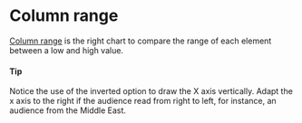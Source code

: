 # Column range

[Column range](https://api.highcharts.com/highcharts/plotOptions.columnrange) is the right chart to compare the range of each element between a low and high value.

#### Tip

Notice the use of the inverted option to draw the X axis vertically.
Adapt the x axis to the right if the audience read from right to left, for instance, an audience from the Middle East.
